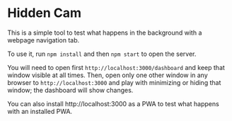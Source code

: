 # Hidden Cam

This is a simple tool to test what happens in the background with a webpage navigation tab.

To use it, run `npm install` and then `npm start` to open the server.

You will need to open first `http://localhost:3000/dashboard` and keep that window visible at all times. Then, open only one other window in any browser to `http://localhost:3000` and play with minimizing or hiding that window; the dashboard will show changes.

You can also install http://localhost:3000 as a PWA to test what happens with an installed PWA.